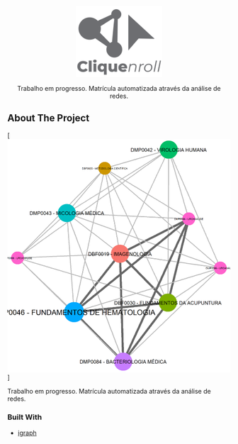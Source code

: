 <!-- PROJECT SHIELDS -->
<!--
*** I'm using markdown "reference style" links for readability.
*** Reference links are enclosed in brackets [ ] instead of parentheses ( ).
*** See the bottom of this document for the declaration of the reference variables
*** for contributors-url, forks-url, etc. This is an optional, concise syntax you may use.
*** https://www.markdownguide.org/basic-syntax/#reference-style-links
-->

<!-- PROJECT LOGO -->
<br />
<p align="center">
  <a href="https://github.com/daniloimparato/cliquenroll">
    <img src="logo.png" alt="Logo" height="160">
  </a>

  <p align="center">
    Trabalho em progresso. Matrícula automatizada através da análise de redes.
    <br />
  </p>
</p>

<!-- ABOUT THE PROJECT -->
## About The Project

[![Grafo][product-screenshot]]

Trabalho em progresso. Matrícula automatizada através da análise de redes.

### Built With
* [igraph](https://igraph.org/r/)

<!-- MARKDOWN LINKS & IMAGES -->
<!-- https://www.markdownguide.org/basic-syntax/#reference-style-links -->
[product-screenshot]: clique.png